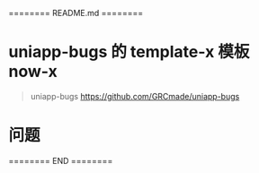 ======== README.md ========

# uniapp-bugs 的 template-x 模板 now-x
> uniapp-bugs https://github.com/GRCmade/uniapp-bugs

# 问题

======== END ========

